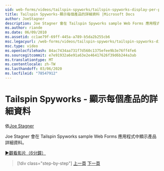 ```yaml
---
uid: web-forms/videos/tailspin-spyworks/tailspin-spyworks-display-per-product-details
title: Tailspin Spyworks-顯示每個產品的詳細資料 |Microsoft Docs
author: JoeStagner
description: Joe Stagner 會在 Tailspin Spyworks sample Web Forms 應用程式中顯示產品詳細資料。
ms.author: riande
ms.date: 06/09/2010
ms.assetid: cc1ae79f-69ff-445a-a789-b5da2b255cb6
msc.legacyurl: /web-forms/videos/tailspin-spyworks/tailspin-spyworks-display-per-product-details
msc.type: video
ms.openlocfilehash: 84ac7434aa731f7d560c1375efee9b3e76ff4fe6
ms.sourcegitcommit: e7e91932a6e91a63e2e46417626f39d6b244a3ab
ms.translationtype: MT
ms.contentlocale: zh-TW
ms.lasthandoff: 03/06/2020
ms.locfileid: "78547912"
---
```

# <a name="tailspin-spyworks---display-per-product-details"></a>Tailspin Spyworks - 顯示每個產品的詳細資料

依[Joe Stagner](https://github.com/JoeStagner)

Joe Stagner 會在 Tailspin Spyworks sample Web Forms 應用程式中顯示產品詳細資料。

[&#9654;觀看影片（6分鐘）](https://channel9.msdn.com/Blogs/ASP-NET-Site-Videos/tailspin-spyworks-display-per-product-details)

> [!div class="step-by-step"]
> [上一頁](tailspin-spyworks-display-the-product-list.md)
> [下一頁](tailspin-spyworks-adding-items-to-the-shopping-cart.md)
